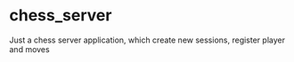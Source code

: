 # chess_server
Just a chess server application, which create new sessions, register player and moves

